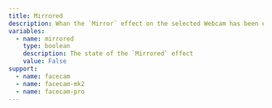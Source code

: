 ```yaml
---
title: Mirrored
description: Whan the `Mirror` effect on the selected Webcam has been enabled
variables:
  - name: mirrored
    type: boolean
    description: The state of the `Mirrored` effect
    value: False
support:
  - name: facecam
  - name: facecam-mk2
  - name: facecam-pro
---
```

